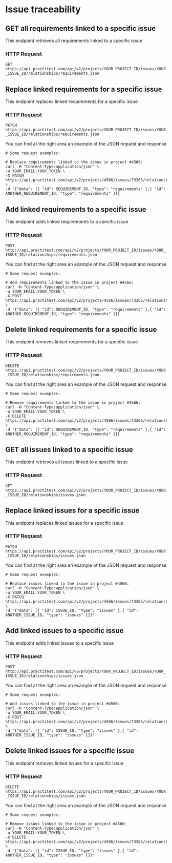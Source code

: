 # Issue traceability

## GET all requirements linked to a specific issue

This endpoint retrieves all requirements linked to a specific issue

### HTTP Request

`GET https://api.practitest.com/api/v2/projects/YOUR_PROJECT_ID/issues/YOUR_ISSUE_ID/relationships/requirements.json`

## Replace linked requirements for a specific issue

This endpoint replaces linked requirements for a specific issue

### HTTP Request

`PATCH https://api.practitest.com/api/v2/projects/YOUR_PROJECT_ID/issues/YOUR_ISSUE_ID/relationships/requirements.json`

You can find at the right area an example of the JSON request and response

```shell
# Some request examples:

# Replace requirements linked to the issue in project #4566:
curl -H "Content-Type:application/json" \
-u YOUR_EMAIL:YOUR_TOKEN \
-X PATCH https://api.practitest.com/api/v2/projects/4566/issues/73365/relationships/requirements.json \
-d '{"data": [{ "id": REQUIREMENT_ID, "type": "requirements" },{ "id": ANOTHER_REQUIREMENT_ID, "type": "requirements" }]}'

```
## Add linked requirements to a specific issue

This endpoint adds linked requirements to a specific issue

### HTTP Request

`POST http://api.practitest.com/api/v2/projects/YOUR_PROJECT_ID/issues/YOUR_ISSUE_ID/relationships/requirements.json`

You can find at the right area an example of the JSON request and response

```shell
# Some request examples:

# Add requirements linked to the issue in project #4566:
curl -H "Content-Type:application/json" \
-u YOUR_EMAIL:YOUR_TOKEN \
-X POST https://api.practitest.com/api/v2/projects/4566/issues/73365/relationships/requirements.json \
-d '{"data": [{ "id": REQUIREMENT_ID, "type": "requirements" },{ "id": ANOTHER_REQUIREMENT_ID, "type": "requirements" }]}'

```
## Delete linked requirements for a specific issue

This endpoint removes linked requirements for a specific issue

### HTTP Request

`DELETE https://api.practitest.com/api/v2/projects/YOUR_PROJECT_ID/issues/YOUR_ISSUE_ID/relationships/requirements.json`

You can find at the right area an example of the JSON request and response

```shell
# Some request examples:

# Remove requirements linked to the issue in project #4566:
curl -H "Content-Type:application/json" \
-u YOUR_EMAIL:YOUR_TOKEN \
-X DELETE https://api.practitest.com/api/v2/projects/4566/issues/73365/relationships/requirements.json \
-d '{"data": [{ "id": REQUIREMENT_ID, "type": "requirements" },{ "id": ANOTHER_REQUIREMENT_ID, "type": "requirements" }]}'

```

## GET all issues linked to a specific issue

This endpoint retrieves all issues linked to a specific issue

### HTTP Request

`GET https://api.practitest.com/api/v2/projects/YOUR_PROJECT_ID/issues/YOUR_ISSUE_ID/relationships/issues.json`

## Replace linked issues for a specific issue

This endpoint replaces linked issues for a specific issue

### HTTP Request

`PATCH https://api.practitest.com/api/v2/projects/YOUR_PROJECT_ID/issues/YOUR_ISSUE_ID/relationships/issues.json`

You can find at the right area an example of the JSON request and response

```shell
# Some request examples:

# Replace issues linked to the issue in project #4566:
curl -H "Content-Type:application/json" \
-u YOUR_EMAIL:YOUR_TOKEN \
-X PATCH https://api.practitest.com/api/v2/projects/4566/issues/73365/relationships/issues.json \
-d '{"data": [{ "id": ISSUE_ID, "type": "issues" },{ "id": ANOTHER_ISSUE_ID, "type": "issues" }]}'

```
## Add linked issues to a specific issue

This endpoint adds linked issues to a specific issue

### HTTP Request

`POST http://api.practitest.com/api/v2/projects/YOUR_PROJECT_ID/issues/YOUR_ISSUE_ID/relationships/issues.json`

You can find at the right area an example of the JSON request and response

```shell
# Some request examples:

# Add issues linked to the issue in project #4566:
curl -H "Content-Type:application/json" \
-u YOUR_EMAIL:YOUR_TOKEN \
-X POST https://api.practitest.com/api/v2/projects/4566/issues/73365/relationships/issues.json \
-d '{"data": [{ "id": ISSUE_ID, "type": "issues" },{ "id": ANOTHER_ISSUE_ID, "type": "issues" }]}'

```
## Delete linked issues for a specific issue

This endpoint removes linked issues for a specific issue

### HTTP Request

`DELETE https://api.practitest.com/api/v2/projects/YOUR_PROJECT_ID/issues/YOUR_ISSUE_ID/relationships/issues.json`

You can find at the right area an example of the JSON request and response

```shell
# Some request examples:

# Remove issues linked to the issue in project #4566:
curl -H "Content-Type:application/json" \
-u YOUR_EMAIL:YOUR_TOKEN \
-X DELETE https://api.practitest.com/api/v2/projects/4566/issues/73365/relationships/issues.json \
-d '{"data": [{ "id": ISSUE_ID, "type": "issues" },{ "id": ANOTHER_ISSUE_ID, "type": "issues" }]}'

```
